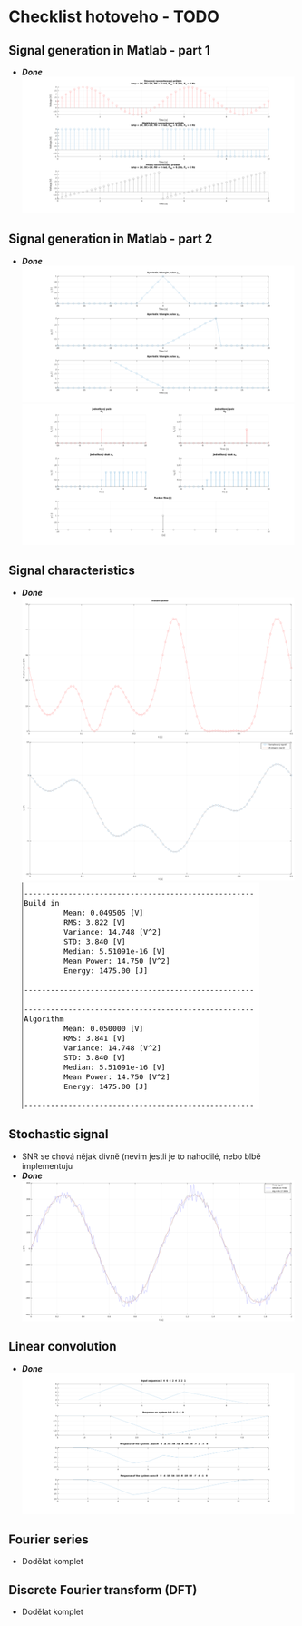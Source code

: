 # Checklist hotoveho - TODO
## Signal generation in Matlab - part 1
- ***Done***
![img1](/Signal_gen_p1/assets/img.png)

## Signal generation in Matlab - part 2
- ***Done***
![img1](/Signal_gen_p2/assets/img.png)
![img2](/Signal_gen_p2/assets/img2.png)

## Signal characteristics
- ***Done***
![img3](/Signal_characteristics/assets/img1.png)
![img4](/Signal_characteristics/assets/img2.png)
![img5](/Signal_characteristics/assets/img3.png)


## Stochastic signal
- SNR se chová nějak divně (nevim jestli je to nahodilé, nebo blbě implementuju
- ***Done***
![img6](/Stochastic_signal/assets/img.png)

## Linear convolution
- ***Done***
![img7](/Linear_convolution/assets/img.png)

## Fourier series
- Dodělat komplet

## Discrete Fourier transform (DFT)
- Dodělat komplet
